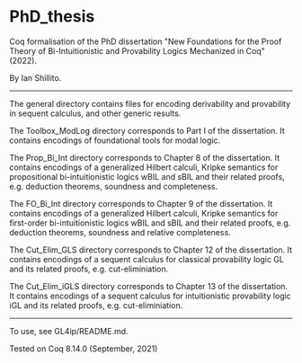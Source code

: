 # PhD_thesis

Coq formalisation of the PhD dissertation "New Foundations for the Proof Theory of Bi-Intuitionistic and Provability Logics Mechanized in Coq" (2022).

By Ian Shillito.

----

The general directory contains files for encoding derivability and provability in sequent calculus, and other generic results.

The Toolbox_ModLog directory corresponds to Part I of the dissertation. It contains encodings of foundational tools for modal logic.

The Prop_Bi_Int directory corresponds to Chapter 8 of the dissertation. It contains encodings of a generalized Hilbert calculi, Kripke semantics for propositional bi-intuitionistic logics wBIL and sBIL and their related proofs, e.g. deduction theorems, soundness and completeness.

The FO_Bi_Int directory corresponds to Chapter 9 of the dissertation. It contains encodings of a generalized Hilbert calculi, Kripke semantics for first-order bi-intuitionistic logics wBIL and sBIL and their related proofs, e.g. deduction theorems, soundness and relative completeness.

The Cut_Elim_GLS directory corresponds to Chapter 12 of the dissertation. It contains encodings of a sequent calculus for classical provability logic GL and its related proofs, e.g. cut-eliminiation.

The Cut_Elim_iGLS directory corresponds to Chapter 13 of the dissertation. It contains encodings of a sequent calculus for intuitionistic provability logic iGL and its related proofs, e.g. cut-eliminiation.

----

To use, see GL4ip/README.md.

Tested on Coq 8.14.0 (September, 2021)
